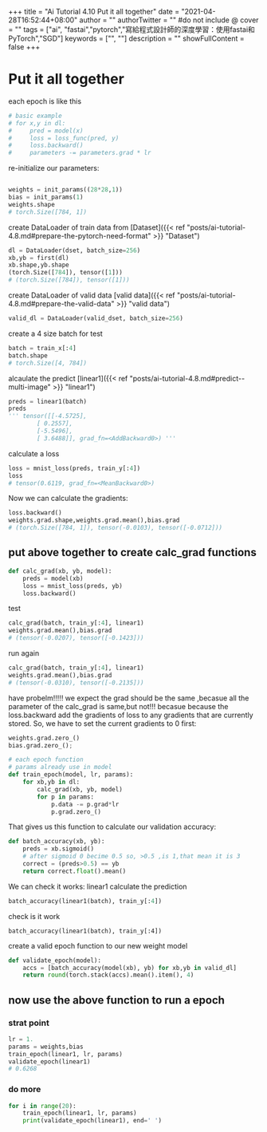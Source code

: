 +++
title = "Ai Tutorial 4.10 Put it all together"
date = "2021-04-28T16:52:44+08:00"
author = ""
authorTwitter = "" #do not include @
cover = ""
tags = ["ai", "fastai","pytorch","寫給程式設計師的深度學習：使用fastai和PyTorch","SGD"]
keywords = ["", ""]
description = ""
showFullContent = false
+++
# Put it all together

 each epoch is like this

```py
# basic example
# for x,y in dl:
#     pred = model(x)
#     loss = loss_func(pred, y)
#     loss.backward()
#     parameters -= parameters.grad * lr
```
re-initialize our parameters:
```py

weights = init_params((28*28,1))
bias = init_params(1)
weights.shape
# torch.Size([784, 1])
```

create DataLoader of train data  from [Dataset]({{< ref "posts/ai-tutorial-4.8.md#prepare-the-pytorch-need-format" >}} "Dataset")
```py
dl = DataLoader(dset, batch_size=256)
xb,yb = first(dl)
xb.shape,yb.shape
(torch.Size([784]), tensor([1]))
# (torch.Size([784]), tensor([1]))
```

create DataLoader of valid data [valid data]({{< ref "posts/ai-tutorial-4.8.md#prepare-the-valid-data" >}} "valid data")
```py
valid_dl = DataLoader(valid_dset, batch_size=256)
```
create a 4 size batch for test
```py
batch = train_x[:4]
batch.shape
# torch.Size([4, 784])
```
alcaulate the predict
[linear1]({{< ref "posts/ai-tutorial-4.8.md#predict--multi-image" >}} "linear1")
```py
preds = linear1(batch)
preds
''' tensor([[-4.5725],
        [ 0.2557],
        [-5.5496],
        [ 3.6488]], grad_fn=<AddBackward0>) '''
```

calculate a loss 
```py
loss = mnist_loss(preds, train_y[:4])
loss
# tensor(0.6119, grad_fn=<MeanBackward0>)
```
Now we can calculate the gradients:
```py
loss.backward()
weights.grad.shape,weights.grad.mean(),bias.grad
# (torch.Size([784, 1]), tensor(-0.0103), tensor([-0.0712]))
```

## put above together to create calc_grad functions
```py
def calc_grad(xb, yb, model):
    preds = model(xb)
    loss = mnist_loss(preds, yb)
    loss.backward()
```

test
```py
calc_grad(batch, train_y[:4], linear1)
weights.grad.mean(),bias.grad
# (tensor(-0.0207), tensor([-0.1423]))
```

run again
```py
calc_grad(batch, train_y[:4], linear1)
weights.grad.mean(),bias.grad
# (tensor(-0.0310), tensor([-0.2135]))
```
have probelm!!!!! we expect the grad should be the same ,becasue all the parameter of the calc_grad is same,but not!!!
becasue because the loss.backward add the gradients of loss to any gradients that are currently stored. So, we have to set the current gradients to 0 first:
```py
weights.grad.zero_()
bias.grad.zero_();
```

```py
# each epoch function
# params already use in model
def train_epoch(model, lr, params):
    for xb,yb in dl:
        calc_grad(xb, yb, model)
        for p in params:
            p.data -= p.grad*lr
            p.grad.zero_()
```

That gives us this function to calculate our validation accuracy:

```py
def batch_accuracy(xb, yb):
    preds = xb.sigmoid()
    # after sigmoid 0 becime 0.5 so, >0.5 ,is 1,that mean it is 3
    correct = (preds>0.5) == yb
    return correct.float().mean()
```
We can check it works:
linear1 calculate the prediction
```py
batch_accuracy(linear1(batch), train_y[:4])
```

check is it work
```
batch_accuracy(linear1(batch), train_y[:4])
```

create a valid epoch function to our new weight model
```py
def validate_epoch(model):
    accs = [batch_accuracy(model(xb), yb) for xb,yb in valid_dl]
    return round(torch.stack(accs).mean().item(), 4)
```


## now use the above function to run a epoch
### strat point
```py
lr = 1.
params = weights,bias
train_epoch(linear1, lr, params)
validate_epoch(linear1)
# 0.6268
```

### do more
```py
for i in range(20):
    train_epoch(linear1, lr, params)
    print(validate_epoch(linear1), end=' ')
```